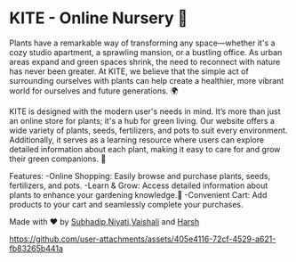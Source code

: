 # KITE - Online Nursery 🌿

Plants have a remarkable way of transforming any space—whether it's a cozy studio apartment, a sprawling mansion, or a bustling office. As urban areas expand and green spaces shrink, the need to reconnect with nature has never been greater. At KITE, we believe that the simple act of surrounding ourselves with plants can help create a healthier, more vibrant world for ourselves and future generations. 🌍

KITE is designed with the modern user's needs in mind. It’s more than just an online store for plants; it's a hub for green living. Our website offers a wide variety of plants, seeds, fertilizers, and pots to suit every environment. Additionally, it serves as a learning resource where users can explore detailed information about each plant, making it easy to care for and grow their green companions. 🌱

Features:
-Online Shopping: Easily browse and purchase plants, seeds, fertilizers, and pots.
-Learn & Grow: Access detailed information about plants to enhance your gardening knowledge.🌿
-Convenient Cart: Add products to your cart and seamlessly complete your purchases.

Made with ❤️ by [Subhadip](https://github.com/subh1416),[Niyati](https://github.com/Niyati1206),[Vaishali](https://github.com/Vaishali021103) and [Harsh](https://github.com/sardaharsh)

https://github.com/user-attachments/assets/405e4116-72cf-4529-a621-fb83265b441a


